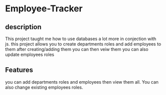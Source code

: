 # Employee-Tracker

## description
This project taught me how to use databases a lot more in conjection with js.
this project allows you to create departments roles and add employees to them after
 creating/adding them you can then veiw them you can also update employees roles

 ## Features

you can add departments roles and employees then view them all.
You can also change existing employees roles.